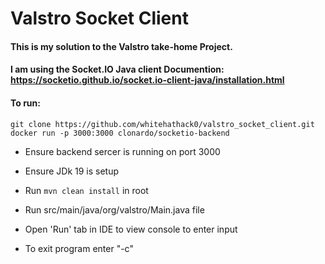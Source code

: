 # Valstro Socket Client

#### This is my solution to the Valstro take-home Project.

#### I am using the Socket.IO Java client Documention: https://socketio.github.io/socket.io-client-java/installation.html


#### To run:
```
git clone https://github.com/whitehathack0/valstro_socket_client.git
docker run -p 3000:3000 clonardo/socketio-backend
```
- Ensure backend sercer is running on port 3000
- Ensure JDk 19 is setup
- Run ```mvn clean install``` in root

- Run src/main/java/org/valstro/Main.java file
  
- Open 'Run' tab in IDE to view console to enter input
- To exit program enter "-c"